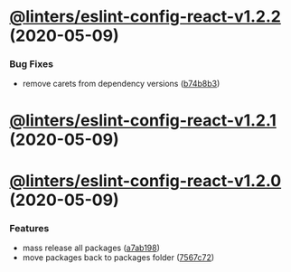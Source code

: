 # [@linters/eslint-config-react-v1.2.2](https://github.com/developer239/linters/compare/@linters/eslint-config-react-v1.2.1...@linters/eslint-config-react-v1.2.2) (2020-05-09)


### Bug Fixes

* remove carets from dependency versions ([b74b8b3](https://github.com/developer239/linters/commit/b74b8b3b4c4c2e3afe3c1c9130262844ae515364))

# [@linters/eslint-config-react-v1.2.1](https://github.com/developer239/linters/compare/@linters/eslint-config-react-v1.2.0...@linters/eslint-config-react-v1.2.1) (2020-05-09)

# [@linters/eslint-config-react-v1.2.0](https://github.com/developer239/linters/compare/@linters/eslint-config-react-v1.1.1...@linters/eslint-config-react-v1.2.0) (2020-05-09)


### Features

* mass release all packages ([a7ab198](https://github.com/developer239/linters/commit/a7ab198fe829a1621f9dcb6c4adf04d406331b9e))
* move packages back to packages folder ([7567c72](https://github.com/developer239/linters/commit/7567c72db65a8fbe356e72fe59d8ba2c64e13305))
